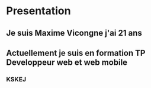 # Presentation 

## Je suis Maxime Vicongne j'ai 21 ans  
## Actuellement je suis en formation TP Developpeur web et web mobile

### KSKEJ